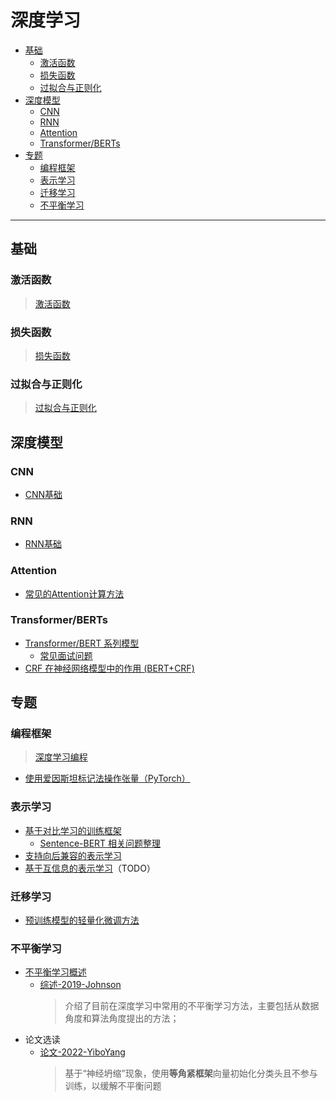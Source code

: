 深度学习
===
<!--info
toc_id: dl
-->

<!-- TOC -->
- [基础](#基础)
    - [激活函数](#激活函数)
    - [损失函数](#损失函数)
    - [过拟合与正则化](#过拟合与正则化)
- [深度模型](#深度模型)
    - [CNN](#cnn)
    - [RNN](#rnn)
    - [Attention](#attention)
    - [Transformer/BERTs](#transformerberts)
- [专题](#专题)
    - [编程框架](#编程框架)
    - [表示学习](#表示学习)
    - [迁移学习](#迁移学习)
    - [不平衡学习](#不平衡学习)
<!-- TOC -->

---

## 基础

### 激活函数
> [激活函数](./_archives/2022/05/激活函数.md)

### 损失函数
> [损失函数](./_archives/2022/05/损失函数.md)

### 过拟合与正则化
> [过拟合与正则化](./_archives/2022/05/过拟合与正则化.md)


## 深度模型

### CNN
- [CNN基础](./_archives/2022/05/CNN.md)

### RNN
- [RNN基础](./_archives/2022/05/RNN.md)

### Attention
- [常见的Attention计算方法](./_archives/2022/05/Attention.md)

### Transformer/BERTs
- [Transformer/BERT 系列模型](./_archives/2022/05/TransformerWiki.md)
    - [常见面试问题](./_archives/2022/05/Transformer常见问题.md)
- [CRF 在神经网络模型中的作用 (BERT+CRF)](./_archives/2022/05/CRF在神经网络模型中的作用.md)


## 专题

### 编程框架
> [深度学习编程](./_archives/2022/07/深度学习编程.md)

- [使用爱因斯坦标记法操作张量（PyTorch）](./_archives/2022/05/使用爱因斯坦标记法操作张量.md)

### 表示学习
- [基于对比学习的训练框架](./_archives/2022/05/基于对比学习的表示学习训练框架.md)
    - [Sentence-BERT 相关问题整理](./_archives/2022/05/Sentence-BERT论文笔记.md)
- [支持向后兼容的表示学习](./_archives/2022/05/向后兼容的表示学习.md)
- [基于互信息的表示学习](./_archives/2022/05/基于互信息的表示学习.md)（TODO）

### 迁移学习
- [预训练模型的轻量化微调方法](./_archives/2022/05/预训练模型轻量化微调.md)

### 不平衡学习
- [不平衡学习概述](./_archives/2022/05/不平衡学习概述.md)
    - [综述-2019-Johnson](./_archives/2022/05/综述-2019-Johnson.md)
        > 介绍了目前在深度学习中常用的不平衡学习方法，主要包括从数据角度和算法角度提出的方法；
- 论文选读
    - [论文-2022-YiboYang](./_archives/2022/05/论文-2022-YiboYang.md)
        > 基于“神经坍缩”现象，使用**等角紧框架**向量初始化分类头且不参与训练，以缓解不平衡问题
